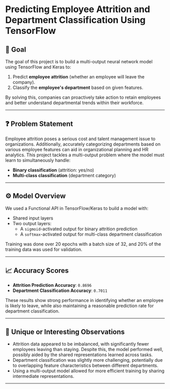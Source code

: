 # Predicting Employee Attrition and Department Classification Using TensorFlow

## 📌 Goal

The goal of this project is to build a multi-output neural network model using TensorFlow and Keras to:
1. Predict **employee attrition** (whether an employee will leave the company).
2. Classify the **employee's department** based on given features.

By solving this, companies can proactively take action to retain employees and better understand departmental trends within their workforce.

---

## ❓ Problem Statement

Employee attrition poses a serious cost and talent management issue to organizations. Additionally, accurately categorizing departments based on various employee features can aid in organizational planning and HR analytics. This project tackles a multi-output problem where the model must learn to simultaneously handle:
- **Binary classification** (attrition: yes/no)
- **Multi-class classification** (department category)

---

## ⚙️ Model Overview

We used a Functional API in TensorFlow/Keras to build a model with:
- Shared input layers
- Two output layers:
  - A `sigmoid`-activated output for binary attrition prediction
  - A `softmax`-activated output for multi-class department classification

Training was done over 20 epochs with a batch size of 32, and 20% of the training data was used for validation.

---

## 📈 Accuracy Scores

- **Attrition Prediction Accuracy**: `0.8696`
- **Department Classification Accuracy**: `0.7011`

These results show strong performance in identifying whether an employee is likely to leave, while also maintaining a reasonable prediction rate for department classification.

---

## 🌟 Unique or Interesting Observations

- Attrition data appeared to be imbalanced, with significantly fewer employees leaving than staying. Despite this, the model performed well, possibly aided by the shared representations learned across tasks.
- Department classification was slightly more challenging, potentially due to overlapping feature characteristics between different departments.
- Using a multi-output model allowed for more efficient training by sharing intermediate representations.

---
